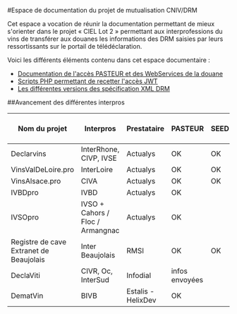 #Espace de documentation du projet de mutualisation CNIV/DRM

Cet espace a vocation de réunir la documentation permettant de mieux s'orienter dans le projet « CIEL Lot 2 » permettant aux interprofessions du vins de transférer aux douanes les informations des DRM saisies par leurs ressortissants sur le portail de télédéclaration.

Voici les différents éléments contenu dans cet espace documentaire :
 - [Documentation de l'accès PASTEUR et des WebServices de la douane](webservice-douanes/)
 - [Scripts PHP permettant de recetter l'accès JWT](oauth/)
 - [Les différentes versions des spécification XML DRM](webservice-douanes/DRMXML)

##Avancement des différentes interpros

| Nom du projet | Interpros       | Prestataire |  PASTEUR | SEED | XML DRM recetté | XML en Prod | Retour XML | URL du projet | 
|---------------|-----------------|-------------|----------|------|-----------------|-------------|------------|---------------|
| Declarvins    | InterRhone, CIVP, IVSE | Actualys | OK   | OK   | OK              |             |            | [declarvins.net](http://declarvins.net/) |
| VinsValDeLoire.pro | InterLoire         | Actualys | OK   | OK   | OK             |             |            | [vinsvaldeloire.pro](http://vinsvaldeloire.pro) |
| VinsAlsace.pro| CIVA                   | Actualys | OK   | OK   | OK              |             |            | [vinsalsace.pro](http://vinsalsace.pro)  |
| IVBDpro       | IVBD                   | Actualys | OK   |      |                 |             |            | [ivbdpro.fr](http://ivbdpro.fr) |
| IVSOpro       | IVSO + Cahors / Floc / Armangnac| Actualys |OK| |                 |             |            | [ivsopro.com](http://ivsopro.com) |
| Registre de cave Extranet de Beaujolais | Inter Beaujolais | RMSI| OK |OK|Acces fonctionnel|    |            | [ivsopro.com](http://ivsopro.com)  |
| DeclaViti     | CIVR, Oc, InterSud     | Infodial |infos envoyées|  |             |             |            | [declaviti.fr](https://declaviti.fr/)|
| DematVin      | BIVB             | Estalis - HelixDev|OK |      |                 |             |            |               | 
